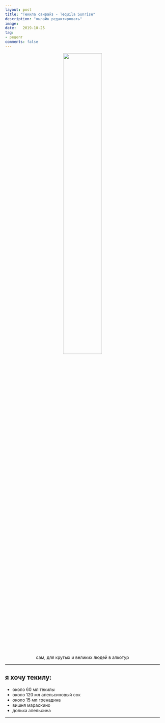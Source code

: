 ```yaml
---
layout: post
title: "Текила санрайз - Tequila Sunrise"
description: "онлайн редактировать"
image: 
date:   2019-10-25
tag:
- рецепт
comments: false
---
```



<center><img style="width:50%;height:auto" src="{{ site.url }}/assets/images/cocktails/tequila_sunrise.jpg"></center>

<center>сам, для крутых и великих людей в алкотур</center>

---

## я хочу текилу:
- около 60 мл текилы
- около 120 мл апельсиновый сок
- около 15 мл гренадина
- вишня мараскино
- долька апельсина

---

